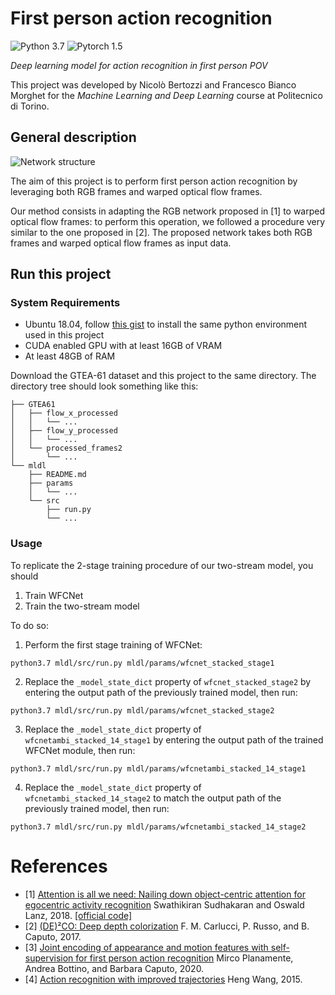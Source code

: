 # First person action recognition

![Python 3.7](https://img.shields.io/badge/Python-3.7-blue.svg?&logo=python&style=flat) ![Pytorch 1.5](https://img.shields.io/badge/Pytorch-1.5-blue.svg?&logo=pytorch&style=flat)

_Deep learning model for action recognition in first person POV_

This project was developed by Nicolò Bertozzi and Francesco Bianco Morghet for the _Machine Learning and Deep Learning_ course at Politecnico di Torino.

## General description

![Network structure](paper/schemi/two_stream2_img.png)

The aim of this project is to perform first person action recognition by leveraging both RGB frames and warped optical flow frames.

Our method consists in adapting the RGB network proposed in [1] to warped optical flow frames: to perform this operation, we followed a procedure very similar to the one proposed in [2]. The proposed network takes both RGB frames and warped optical flow frames as input data.

## Run this project

### System Requirements

 - Ubuntu 18.04, follow [this gist](https://gist.github.com/francibm97/da7a299d40aa7907175e585fc0182d6f) to install the same python environment used in this project
 - CUDA enabled GPU with at least 16GB of VRAM
 - At least 48GB of RAM

Download the GTEA-61 dataset and this project to the same directory. The directory tree should look something like this:

```
├── GTEA61
│   ├── flow_x_processed
│   │   └── ...
│   ├── flow_y_processed
│   │   └── ...
│   └── processed_frames2
│       └── ...
└── mldl
    ├── README.md
    ├── params
    │   └── ...
    └── src
        ├── run.py
        └── ...
```

### Usage

To replicate the 2-stage training procedure of our two-stream model, you should
1. Train WFCNet
2. Train the two-stream model

To do so:

1. Perform the first stage training of WFCNet: 
```
python3.7 mldl/src/run.py mldl/params/wfcnet_stacked_stage1
```

2. Replace the `_model_state_dict` property of `wfcnet_stacked_stage2` by entering the output path of the previously trained model, then run:
```
python3.7 mldl/src/run.py mldl/params/wfcnet_stacked_stage2
```

3. Replace the `_model_state_dict` property of `wfcnetambi_stacked_14_stage1` by entering the output path of the trained WFCNet module, then run:
```
python3.7 mldl/src/run.py mldl/params/wfcnetambi_stacked_14_stage1
```

4. Replace the `_model_state_dict` property of `wfcnetambi_stacked_14_stage2` to match the output path of the previously trained model, then run:
```
python3.7 mldl/src/run.py mldl/params/wfcnetambi_stacked_14_stage2
```

# References

 - [1] [Attention is all we need: Nailing down object-centric attention for egocentric activity recognition](https://arxiv.org/abs/1807.11794) Swathikiran Sudhakaran and Oswald Lanz, 2018. [[official code]](https://github.com/swathikirans/ego-rnn)
 - [2] [(DE)²CO: Deep depth colorization](https://arxiv.org/abs/1703.10881) F. M. Carlucci, P. Russo, and B. Caputo, 2017.
 - [3] [Joint encoding of appearance and motion features with self-supervision for first person action recognition](https://arxiv.org/abs/2002.03982) Mirco Planamente, Andrea Bottino, and Barbara Caputo, 2020.
 - [4] [Action recognition with improved trajectories](https://hal.inria.fr/hal-00873267v2/document) Heng Wang, 2015.